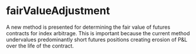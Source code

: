 # fairValueAdjustment
A new method is presented for determining the fair value of futures contracts for index arbitrage. This is important because the current method undervalues predominantly short futures positions creating erosion of P&amp;L over the life of the contract.
